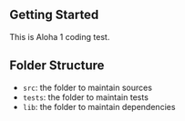 ## Getting Started
This is Aloha 1 coding test.


## Folder Structure

- `src`: the folder to maintain sources
- `tests`: the folder to maintain tests
- `lib`: the folder to maintain dependencies

